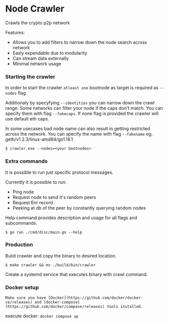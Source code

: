 # Node Crawler

Crawls the crypto p2p network 

Features:
- Allows you to add filters to narrow down the node search across network
- Easly expendable due to modularity
- Can stream data externally
- Minimal network usage

### Starting the crawler
In order to start the crawler `atleast one` bootnode as target is required as `--nodes` flag

Additionaly by specyfying `--identities` you can narrow down the crawl range.
Some networks can filter your node if the caps don't match. You can specify them with flag `--fakecaps`. If none flag is provided the crawler will use default eth caps.

In some usecases bad node name can also result in getting restricted across the network. You can specify the name with flag `--fakename` eg. geth/v1.2.3/linux-amd64/go1.18.1
```
$ crawler.exe --nodes=<your bootnodes> 
```
### Extra commands
It is possible to run just specific protocol messages. 

Currently it is possible to run:
- Ping node
- Request node to send it's random peers
- Request Enr record
- Peeking at db of the peer by constantly querying random nodes

Help command provides description and usage for all flags and subcommands. 
```
$ go run ./cmd/disc/main.go --help
```



### Production
Build crawler and copy the binary to desired location. 
```
$ make crawler && mv ./build/bin/crawler
```
Create a systemd service that executes binary with crawl command.

### Docker setup
```
Make sure you have [Docker](https://github.com/docker/docker-ce/releases) and [docker-compose](https://github.com/docker/compose/releases) tools installed. 
```

execute docker: `docker compose up`